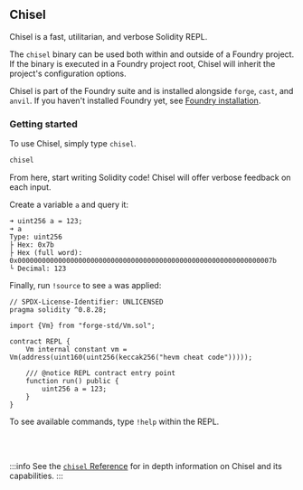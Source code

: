 ## Chisel

Chisel is a fast, utilitarian, and verbose Solidity REPL.

The `chisel` binary can be used both within and outside of a Foundry project.
If the binary is executed in a Foundry project root, Chisel will inherit the project's configuration options.

Chisel is part of the Foundry suite and is installed alongside `forge`, `cast`, and `anvil`. If you haven't installed Foundry
yet, see [Foundry installation](/introduction/installation).

### Getting started

To use Chisel, simply type `chisel`.

```sh
chisel
```

From here, start writing Solidity code! Chisel will offer verbose feedback on each input.

Create a variable `a` and query it:

```console
➜ uint256 a = 123;
➜ a
Type: uint256
├ Hex: 0x7b
├ Hex (full word): 0x000000000000000000000000000000000000000000000000000000000000007b
└ Decimal: 123
```

Finally, run `!source` to see `a` was applied:

```solidity
// SPDX-License-Identifier: UNLICENSED
pragma solidity ^0.8.28;

import {Vm} from "forge-std/Vm.sol";

contract REPL {
    Vm internal constant vm = Vm(address(uint160(uint256(keccak256("hevm cheat code")))));

    /// @notice REPL contract entry point
    function run() public {
        uint256 a = 123;
    }
}
```

To see available commands, type `!help` within the REPL.

<br></br>

:::info
See the [`chisel` Reference](/reference/chisel/overview) for in depth information on Chisel and its capabilities.
:::
